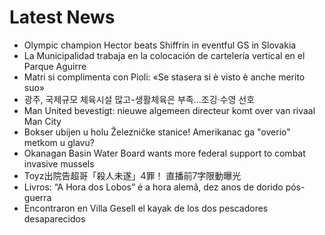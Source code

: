 # Latest News
-  Olympic champion Hector beats Shiffrin in eventful GS in Slovakia
-  La Municipalidad trabaja en la colocación de cartelería vertical en el Parque Aguirre
-  Matri si complimenta con Pioli: «Se stasera si è visto è anche merito suo»
-  광주, 국제규모 체육시설 많고-생활체육은 부족…조깅·수영 선호
-  Man United bevestigt: nieuwe algemeen directeur komt over van rivaal Man City
-  Bokser ubijen u holu Železničke stanice! Amerikanac ga "overio" metkom u glavu?
-  Okanagan Basin Water Board wants more federal support to combat invasive mussels
-  Toyz出院告超哥「殺人未遂」4罪！ 直播前7字限動曝光
-  Livros: “A Hora dos Lobos” é a hora alemã, dez anos de dorido pós-guerra
-  Encontraron en Villa Gesell el kayak de los dos pescadores desaparecidos

